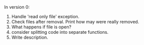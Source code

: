 In version 0:
1. Handle 'read only file'  exception.
2. Check files after removal. Print how may were really removed.
3. What happens if file is open?
4. consider splitting code into separate functions.
5. Write description.